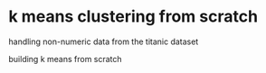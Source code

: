 # k means clustering from scratch
<p>handling non-numeric data from the titanic dataset</p>
<p>building k means from scratch</p> 
